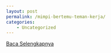```yaml
---
layout: post
permalink: /mimpi-bertemu-teman-kerja/
categories:
    - Uncategorized
---
```


[Baca Selengkapnya](/05)